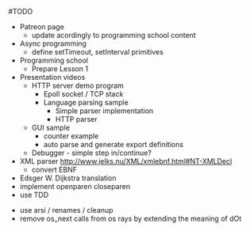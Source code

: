#TODO
- Patreon page 
  - update acordingly to programming school content
- Async programming
  - define setTimeout, setInterval primitives
- Programming school
  - Prepare Lesson 1
- Presentation videos
  - HTTP server demo program
    - Epoll socket / TCP stack
    - Language parsing sample
      - Simple parser implementation
      - HTTP parser
  - GUI sample
    - counter example
    - auto parse and generate export definitions
  - Debugger - simple step in/continue?
- XML parser http://www.jelks.nu/XML/xmlebnf.html#NT-XMLDecl
  - convert EBNF
- Edsger W. Dijkstra translation
- implement openparen closeparen  
- use TDD
+ use arsi / renames / cleanup
+ remove os_next calls from os rays by extending the meaning of dOt
